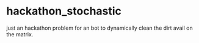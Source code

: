 # hackathon_stochastic
just an hackathon problem for an bot to dynamically clean the dirt avail on the matrix.
